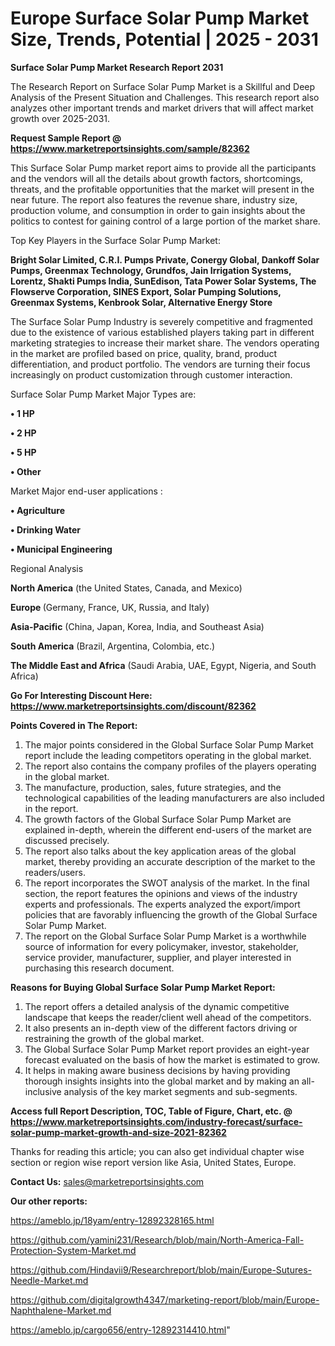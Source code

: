 # Europe Surface Solar Pump Market Size, Trends, Potential | 2025 - 2031

<strong>Surface Solar Pump Market Research Report 2031</strong>

The Research Report on Surface Solar Pump Market is a Skillful and Deep Analysis of the Present Situation and Challenges. This research report also analyzes other important trends and market drivers that will affect market growth over 2025-2031.

<strong>Request Sample Report @ <a href=https://www.marketreportsinsights.com/sample/82362>https://www.marketreportsinsights.com/sample/82362</a></strong>

This Surface Solar Pump market report aims to provide all the participants and the vendors will all the details about growth factors, shortcomings, threats, and the profitable opportunities that the market will present in the near future. The report also features the revenue share, industry size, production volume, and consumption in order to gain insights about the politics to contest for gaining control of a large portion of the market share.

Top Key Players in the Surface Solar Pump Market:

<strong>Bright Solar Limited, C.R.I. Pumps Private, Conergy Global, Dankoff Solar Pumps, Greenmax Technology, Grundfos, Jain Irrigation Systems, Lorentz, Shakti Pumps India, SunEdison, Tata Power Solar Systems, The Flowserve Corporation, SINES Export, Solar Pumping Solutions, Greenmax Systems, Kenbrook Solar, Alternative Energy Store</strong>

The Surface Solar Pump Industry is severely competitive and fragmented due to the existence of various established players taking part in different marketing strategies to increase their market share. The vendors operating in the market are profiled based on price, quality, brand, product differentiation, and product portfolio. The vendors are turning their focus increasingly on product customization through customer interaction.

Surface Solar Pump Market Major Types are:

<strong>• 1 HP

• 2 HP

• 5 HP

• Other</strong>

Market Major end-user applications :

<strong>• Agriculture

• Drinking Water

• Municipal Engineering</strong>

Regional Analysis

</u><strong><b>North America</b></strong> (the United States, Canada, and Mexico)

<strong><b>Europe </b></strong>(Germany, France, UK, Russia, and Italy)

<strong><b>Asia-Pacific</b></strong> (China, Japan, Korea, India, and Southeast Asia)

<strong><b>South America</b></strong> (Brazil, Argentina, Colombia, etc.)

<strong><b>The Middle East and Africa</b></strong> (Saudi Arabia, UAE, Egypt, Nigeria, and South Africa)

<strong>Go For Interesting Discount Here: <a href=https://www.marketreportsinsights.com/discount/82362>https://www.marketreportsinsights.com/discount/82362</a></strong>

<strong>Points Covered in The Report:</strong>
<ol>
  <li>The major points considered in the Global Surface Solar Pump Market report include the leading competitors operating in the global market.</li>
  <li>The report also contains the company profiles of the players operating in the global market.</li>
  <li>The manufacture, production, sales, future strategies, and the technological capabilities of the leading manufacturers are also included in the report.</li>
  <li>The growth factors of the Global Surface Solar Pump Market are explained in-depth, wherein the different end-users of the market are discussed precisely.</li>
  <li>The report also talks about the key application areas of the global market, thereby providing an accurate description of the market to the readers/users.</li>
  <li>The report incorporates the SWOT analysis of the market. In the final section, the report features the opinions and views of the industry experts and professionals. The experts analyzed the export/import policies that are favorably influencing the growth of the Global Surface Solar Pump Market.</li>
  <li>The report on the Global Surface Solar Pump Market is a worthwhile source of information for every policymaker, investor, stakeholder, service provider, manufacturer, supplier, and player interested in purchasing this research document.</li>
</ol>
<strong>Reasons for Buying Global Surface Solar Pump Market Report:</strong>

<ol>
  <li>The report offers a detailed analysis of the dynamic competitive landscape that keeps the reader/client well ahead of the competitors.</li>
  <li>It also presents an in-depth view of the different factors driving or restraining the growth of the global market.</li>
  <li>The Global Surface Solar Pump Market report provides an eight-year forecast evaluated on the basis of how the market is estimated to grow.</li>
  <li>It helps in making aware business decisions by having providing thorough insights insights into the global market and by making an all-inclusive analysis of the key market segments and sub-segments.</li>
</ol>
<strong>Access full Report Description, TOC, Table of Figure, Chart, etc. @ <a href=https://www.marketreportsinsights.com/industry-forecast/surface-solar-pump-market-growth-and-size-2021-82362>https://www.marketreportsinsights.com/industry-forecast/surface-solar-pump-market-growth-and-size-2021-82362</a></strong>


Thanks for reading this article; you can also get individual chapter wise section or region wise report version like Asia, United States, Europe.

<strong>Contact Us:</strong>
sales@marketreportsinsights.com

<strong>Our other reports:</strong>

<a href=https://ameblo.jp/18yam/entry-12892328165.html>https://ameblo.jp/18yam/entry-12892328165.html</a>

<a href=https://github.com/yamini231/Research/blob/main/North-America-Fall-Protection-System-Market.md>https://github.com/yamini231/Research/blob/main/North-America-Fall-Protection-System-Market.md</a>

<a href=https://github.com/Hindavii9/Researchreport/blob/main/Europe-Sutures-Needle-Market.md>https://github.com/Hindavii9/Researchreport/blob/main/Europe-Sutures-Needle-Market.md</a>

<a href=https://github.com/digitalgrowth4347/marketing-report/blob/main/Europe-Naphthalene-Market.md>https://github.com/digitalgrowth4347/marketing-report/blob/main/Europe-Naphthalene-Market.md</a>

<a href=https://ameblo.jp/cargo656/entry-12892314410.html>https://ameblo.jp/cargo656/entry-12892314410.html</a>"
